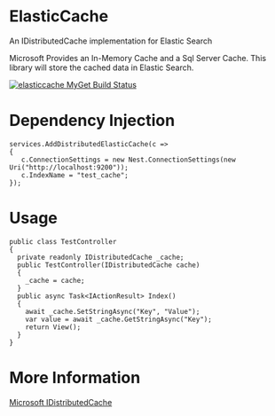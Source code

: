 # ElasticCache
An IDistributedCache implementation for Elastic Search

Microsoft Provides an In-Memory Cache and a Sql Server Cache.  This library will store the cached data in Elastic Search.

[![elasticcache MyGet Build Status](https://www.myget.org/BuildSource/Badge/elasticcache?identifier=cb4de5c1-4fec-4945-9403-a4928e81f636)](https://www.myget.org/)


# Dependency Injection
```
services.AddDistributedElasticCache(c =>
{
   c.ConnectionSettings = new Nest.ConnectionSettings(new Uri("http://localhost:9200"));
   c.IndexName = "test_cache";
});
```

# Usage
```
public class TestController
{
  private readonly IDistributedCache _cache;
  public TestController(IDistributedCache cache)
  {
    _cache = cache;
  }
  public async Task<IActionResult> Index()
  {
    await _cache.SetStringAsync("Key", "Value");
    var value = await _cache.GetStringAsync("Key");
    return View();
  }
}
```


# More Information
[Microsoft IDistributedCache](https://docs.microsoft.com/en-us/aspnet/core/performance/caching/distributed?view=aspnetcore-2.2)
